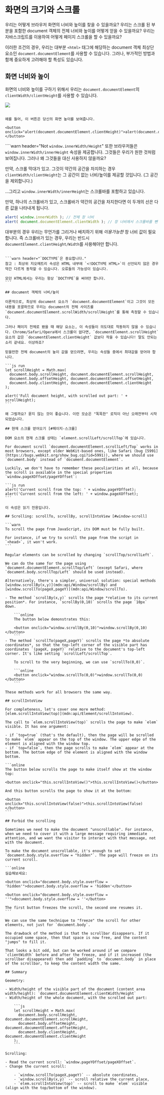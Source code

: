 # 화면의 크기와 스크롤

우리는 어떻게 브라우저 화면의 너비와 높이를 찾을 수 있을까요? 우리는 스크롤 된 부분을 포함한 document 객체의 전체 너비와 높이를 어떻게 얻을 수 있을까요? 
우리는 자바스크립트를 이용하여 어떻게 페이지 스크롤을 할 수 있을까요?

이러한 조건의 경우, 우리는 대부분 `<html>` 태그에 해당하는 document 객체 최상단 요소인 `document.documentElement`를 사용할 수 있습니다.
그러나, 부가적인 방법과 함께 중요하게 고려해야 할 특성도 있습니다.

## 화면 너비와 높이

화면의 너비와 높이를 구하기 위해서 우리는 `document.documentElement`의 `clientWidth/clientHeight`를 사용할 수 있습니다.

![](document-client-width-height.svg)

```online

예를 들어, 이 버튼은 당신의 화면 높이를 보여줍니다.

<button onclick="alert(document.documentElement.clientHeight)">alert(document.documentElement.clientHeight)</button>
```

````warn header="Not `window.innerWidth/Height`"
또한 브라우저들은 `window.innerWidth/innerHeight` 속성을 제공합니다. 그것들은 우리가 원한 것처럼 보여집니다. 그러나 왜 그것들을 대신 사용하지 않을까요?

만약, 스크롤 막대가 있고. 그것이 약간의 공간을 차지하는 경우 `clientWidth/clientHeight`는 그 공간이 없는 너비/높이를 제공할 것입니다. (그 공간을 제외합니다.) 

...그리고 `window.innerWidth/innerHeight`는 스크롤바를 포함하고 있습니다.

만약, 하나의 스크롤바가 있고, 스크롤바가 약간의 공간을 차지한다면 이 두개의 선은 다른 값을 나타내게 됩니다.

```js run
alert( window.innerWidth ); // 전체 창 너비
alert( document.documentElement.clientWidth ); // 창 너비에서 스크롤바를 뺀 너비
```

대부분의 경우 우리는 무언가를 그리거나 배치하기 위해 *이용가능한* 창 너비 값이 필요합니다. 즉 스크롤바가 있는 경우, 우리는 반드시 `documentElement.clientHeight/Width`를 사용해야만 합니다.
````

```warn header="`DOCTYPE`은 중요합니다."
참고 : 최상위 지오메트리 속성은 HTML 내부에 `<!DOCTYPE HTML>`이 선언되지 않은 경우 약간 다르게 동작할 수 있습니다. 오류들의 가능성이 있습니다.

모던 HTML에서는 우리는 항상 `DOCTYPE`을 써야만 합니다.
```

## document 객체의 너비/높이

이론적으로, 최상위 document 요소가 `document.documentElement`이고 그것이 모든 내용을 포괄하므로 우리는 document의 전체 사이즈를 `document.documentElement.scrollWidth/scrollHeight`를 통해 측정할 수 있습니다.

그러나 페이지 전체로 봤을 때 해당 요소는, 이 속성들이 의도대로 작동하지 않을 수 있습니다. Chrome/Safari/Opera에서 스크롤이 없다면, `documentElement.scrollHeight` 요소의 값은 `documentElement.clientHeight` 값보다 작을 수 있습니다! 말도 안되는 소리 같네요. 이상하죠?

믿을만한 전체 document의 높이 값을 얻으려면, 우리는 속성들 중에서 최대값을 얻어야 합니다. 

```js run
let scrollHeight = Math.max(
  document.body.scrollHeight, document.documentElement.scrollHeight,
  document.body.offsetHeight, document.documentElement.offsetHeight,
  document.body.clientHeight, document.documentElement.clientHeight
);

alert('Full document height, with scrolled out part: ' + scrollHeight);
```

왜 그럴까요? 묻지 않는 것이 좋습니다. 이런 모순은 "똑똑한" 로직이 아닌 오래전부터 시작되었습니다.

## 현재 스크롤 얻어오기 [#페이지-스크롤]

DOM 요소의 현재 스크롤 상태는 `element.scrollLeft/scrollTop`에 있습니다.

For document scroll `document.documentElement.scrollLeft/Top` works in most browsers, except older WebKit-based ones, like Safari (bug [5991](https://bugs.webkit.org/show_bug.cgi?id=5991)), where we should use `document.body` instead of `document.documentElement`.

Luckily, we don't have to remember these peculiarities at all, because the scroll is available in the special properties `window.pageXOffset/pageYOffset`:  

```js run
alert('Current scroll from the top: ' + window.pageYOffset);
alert('Current scroll from the left: ' + window.pageXOffset);
```

이 속성은 읽기 전용입니다.

## Scrolling: scrollTo, scrollBy, scrollIntoView [#window-scroll]

```warn
To scroll the page from JavaScript, its DOM must be fully built.

For instance, if we try to scroll the page from the script in `<head>`, it won't work.
```

Regular elements can be scrolled by changing `scrollTop/scrollLeft`.

We can do the same for the page using `document.documentElement.scrollTop/Left` (except Safari, where `document.body.scrollTop/Left` should be used instead).

Alternatively, there's a simpler, universal solution: special methods  [window.scrollBy(x,y)](mdn:api/Window/scrollBy) and [window.scrollTo(pageX,pageY)](mdn:api/Window/scrollTo).

- The method `scrollBy(x,y)` scrolls the page *relative to its current position*. For instance, `scrollBy(0,10)` scrolls the page `10px` down.

    ```online
    The button below demonstrates this:

    <button onclick="window.scrollBy(0,10)">window.scrollBy(0,10)</button>
    ```
- The method `scrollTo(pageX,pageY)` scrolls the page *to absolute coordinates*, so that the top-left corner of the visible part has coordinates `(pageX, pageY)` relative to the document's top-left corner. It's like setting `scrollLeft/scrollTop`.

    To scroll to the very beginning, we can use `scrollTo(0,0)`.

    ```online
    <button onclick="window.scrollTo(0,0)">window.scrollTo(0,0)</button>
    ```

These methods work for all browsers the same way.

## scrollIntoView

For completeness, let's cover one more method:  [elem.scrollIntoView(top)](mdn:api/Element/scrollIntoView).

The call to `elem.scrollIntoView(top)` scrolls the page to make `elem` visible. It has one argument:

- if `top=true` (that's the default), then the page will be scrolled to make `elem` appear on the top of the window. The upper edge of the element is aligned with the window top.
- if `top=false`, then the page scrolls to make `elem` appear at the bottom. The bottom edge of the element is aligned with the window bottom.

```online
The button below scrolls the page to make itself show at the window top:

<button onclick="this.scrollIntoView()">this.scrollIntoView()</button>

And this button scrolls the page to show it at the bottom:

<button onclick="this.scrollIntoView(false)">this.scrollIntoView(false)</button>
```

## Forbid the scrolling

Sometimes we need to make the document "unscrollable". For instance, when we need to cover it with a large message requiring immediate attention, and we want the visitor to interact with that message, not with the document.

To make the document unscrollable, it's enough to set `document.body.style.overflow = "hidden"`. The page will freeze on its current scroll.

```online
실습해보세요:

<button onclick="document.body.style.overflow = 'hidden'">document.body.style.overflow = 'hidden'</button>

<button onclick="document.body.style.overflow = ''">document.body.style.overflow = ''</button>

The first button freezes the scroll, the second one resumes it.
```

We can use the same technique to "freeze" the scroll for other elements, not just for `document.body`.

The drawback of the method is that the scrollbar disappears. If it occupied some space, then that space is now free, and the content "jumps" to fill it.

That looks a bit odd, but can be worked around if we compare `clientWidth` before and after the freeze, and if it increased (the scrollbar disappeared) then add `padding` to `document.body` in place of the scrollbar, to keep the content width the same.

## Summary

Geometry:

- Width/height of the visible part of the document (content area width/height): `document.documentElement.clientWidth/Height`
- Width/height of the whole document, with the scrolled out part:

    ```js
    let scrollHeight = Math.max(
      document.body.scrollHeight, document.documentElement.scrollHeight,
      document.body.offsetHeight, document.documentElement.offsetHeight,
      document.body.clientHeight, document.documentElement.clientHeight
    );
    ```

Scrolling:

- Read the current scroll: `window.pageYOffset/pageXOffset`.
- Change the current scroll:

    - `window.scrollTo(pageX,pageY)` -- absolute coordinates,
    - `window.scrollBy(x,y)` -- scroll relative the current place,
    - `elem.scrollIntoView(top)` -- scroll to make `elem` visible (align with the top/bottom of the window).

